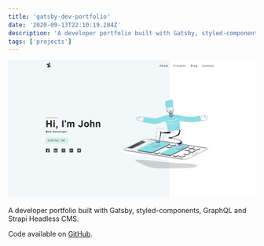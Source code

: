 ```yaml
---
title: 'gatsby-dev-portfolio'
date: '2020-09-13T22:10:19.284Z'
description: 'A developer portfolio built with Gatsby, styled-components, GraphQL and Strapi Headless CMS.'
tags: ['projects']
---
```


![gatsby-dev-portfolio project](./dev-portfolio.png)

A developer portfolio built with Gatsby, styled-components, GraphQL and Strapi Headless CMS.

Code available on [GitHub](https://github.com/eneax/gatsby-dev-portfolio).
